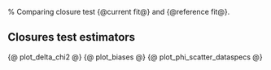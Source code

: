 % Comparing closure test {@current fit@} and {@reference fit@}.

Closures test estimators
-----------------------
{@ plot_delta_chi2 @}
{@ plot_biases @}
{@ plot_phi_scatter_dataspecs @}
